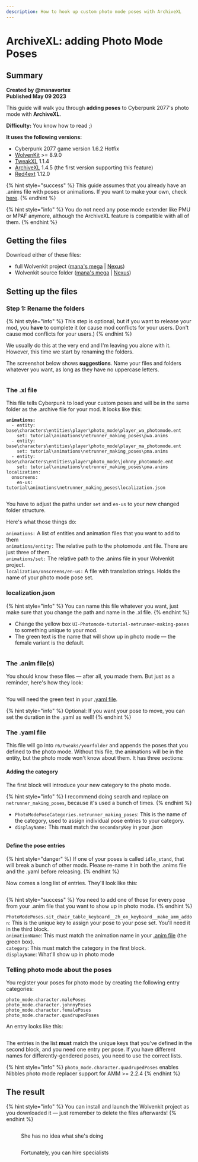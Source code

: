 ```yaml
---
description: How to hook up custom photo mode poses with ArchiveXL
---
```


# ArchiveXL: adding Photo Mode Poses

## Summary <a href="#summary" id="summary"></a>

**Created by @manavortex**\
**Published May 09 2023**

This guide will walk you through **adding poses** to Cyberpunk 2077's photo mode with **ArchiveXL**.

**Difficulty:** You know how to read ;)&#x20;

**It uses the following versions:**

* Cyberpunk 2077 game version 1.6.2 Hotfix
* [WolvenKit](https://github.com/WolvenKit/WolvenKit-nightly-releases/releases) >= 8.9.0
* [TweakXL](https://www.nexusmods.com/cyberpunk2077/mods/4197) 1.1.4
* [ArchiveXL](https://www.nexusmods.com/cyberpunk2077/mods/4198) 1.4.5 (the first version supporting this feature)
* [Red4ext](https://www.nexusmods.com/cyberpunk2077/mods/2380) 1.12.0

{% hint style="success" %}
This guide assumes that you already have an .anims file with poses or animations. If you want to make your own, check [here](../animations/).
{% endhint %}

{% hint style="info" %}
You do not need any pose mode extender like PMU or MPAF anymore, although the ArchiveXL feature is compatible wiith all of them.
{% endhint %}

## Getting the files

Download either of these files:&#x20;

* full Wolvenkit project ([mana's mega](https://mega.nz/file/eI1VHT4C#YCIqNPTQ9y1DZHLmfXg910b2hctIWY\_RCTJdLM\_\_BS4) | [Nexus](https://www.nexusmods.com/cyberpunk2077/mods/8287))
* Wolvenkit source folder ([mana's mega](https://mega.nz/file/nBFxnQyQ#zSdyPMBGQhB-ApSb-H5GCckznapbLC0ZeNhVu0RP\_h4) | [Nexus](https://www.nexusmods.com/cyberpunk2077/mods/8287))

## Setting up the files

### Step 1: Rename the folders

{% hint style="info" %}
This step is optional, but if you want to release your mod, you **have** to complete it (or cause mod conflicts for your users. Don't cause mod conflicts for your users.)
{% endhint %}

We usually do this at the very end and I'm leaving you alone with it. However, this time we start by renaming the folders.

The screenshot below shows **suggestions**. Name your files and folders whatever you want, as long as they have no uppercase letters.

<figure><img src="../../../.gitbook/assets/archiveXL_photomode_file_structure.png" alt=""><figcaption></figcaption></figure>

### The .xl file

This file tells Cyberpunk to load your custom poses and will be in the same folder as the .archive file for your mod. It looks like this:

<pre><code><strong>animations:
</strong>  - entity: base\characters\entities\player\photo_mode\player_wa_photomode.ent
    set: tutorial\animations\netrunner_making_poses\pwa.anims
  - entity: base\characters\entities\player\photo_mode\player_ma_photomode.ent
    set: tutorial\animations\netrunner_making_poses\pma.anims
  - entity: base\characters\entities\player\photo_mode\johnny_photomode.ent
    set: tutorial\animations\netrunner_making_poses\pma.anims    
localization:
  onscreens:
    en-us: tutorial\animations\netrunner_making_poses\localization.json

</code></pre>

You have to adjust the paths under `set` and `en-us` to your new changed folder structure.

Here's what those things do:

`animations:` A list of entities and animation files that you want to add to them\
`animations/entity:` The relative path to the photomode .ent file. There are just three of them.\
`animations/set:` The relative path to the .anims file in your Wolvenkit project.\
`localization/onscreens/en-us:` A file with translation strings. Holds the name of your photo mode pose set.

### localization.json

{% hint style="info" %}
You can name this file whatever you want, just make sure that you change the path and name in the .xl file.
{% endhint %}

* Change the yellow box `UI-Photomode-tutorial-netrunner-making-poses` to something unique to your mod.&#x20;
* The green text is the name that will show up in photo mode — the female variant is the default.

<figure><img src="../../../.gitbook/assets/archivexl_photomode_json.png" alt=""><figcaption></figcaption></figure>

### The .anim file(s)

You should know these files — after all, you made them. But just as a reminder, here's how they look:

<figure><img src="../../../.gitbook/assets/archivexl_photomode_anim.png" alt=""><figcaption></figcaption></figure>

You will need the green text in your [.yaml file](archivexl-adding-photo-mode-poses.md#the-.yaml-file).&#x20;

{% hint style="info" %}
Optional: If you want your pose to move, you can set the duration in the .yaml as well!
{% endhint %}

### The .yaml file

This file will go into `r6/tweaks/yourfolder` and appends the poses that you defined to the photo mode. Without this file, the animations will be in the entity, but the photo mode won't know about them. It has three sections:

#### Adding the category

The first block will introduce your new category to the photo mode.&#x20;

{% hint style="info" %}
I recommend doing search and replace on `netrunner_making_poses`, because it's used a bunch of times.
{% endhint %}

* `PhotoModePoseCategories.netrunner_making_poses`: This is the name of the category, used to assign individual pose entries to your category.
* `displayName:` This must match the `secondaryKey` in your .json

<figure><img src="../../../.gitbook/assets/archivexl_photomode_yaml_1.png" alt=""><figcaption></figcaption></figure>

#### Define the pose entries

{% hint style="danger" %}
If one of your poses is called `idle_stand`, that will break a bunch of other mods. Please re-name it in both the .anims file and the .yaml before releasing.
{% endhint %}

Now comes a long list of entries. They'll look like this:

<figure><img src="../../../.gitbook/assets/archivexl_photomode_yaml_2.png" alt=""><figcaption></figcaption></figure>

{% hint style="success" %}
You need to add one of those for every pose from your .anim file that you want to show up in photo mode.
{% endhint %}

`PhotoModePoses.sit_chair_table_keyboard__2h_on_keyboard__make_amm_addon`: This is the unique key to assign your pose to your pose set. You'll need it in the third block. \
`animationName`: This must match the animation name in your [.anim file](archivexl-adding-photo-mode-poses.md#the-.anim-file-s) (the green box).\
`category`: This must match the category in the first block.\
`displayName`: What'll show up in photo mode

### Telling photo mode about the poses

You register your poses for photo mode by creating the following entry categories:

```
photo_mode.character.malePoses
photo_mode.character.johnnyPoses
photo_mode.character.femalePoses
photo_mode.character.quadrupedPoses
```

An entry looks like this:

<figure><img src="../../../.gitbook/assets/archivexl_photomode_yaml_3.png" alt=""><figcaption></figcaption></figure>

The entries in the list **must** match the unique keys that you've defined in the second block, and you need one entry per pose. If you have different names for differently-gendered poses, you need to use the correct lists.

{% hint style="info" %}
`photo_mode.character.quadrupedPoses` enables Nibbles photo mode replacer support for AMM >= 2.2.4
{% endhint %}

## The result

{% hint style="info" %}
You can install and launch the Wolvenkit project as you downloaded it — just remember to delete the files afterwards!
{% endhint %}

<figure><img src="https://i.imgur.com/1nMpUSy.png" alt=""><figcaption><p>She has no idea what she's doing</p></figcaption></figure>

<figure><img src="https://i.imgur.com/eakqwZu.png" alt=""><figcaption><p>Fortunately, you can hire specialists</p></figcaption></figure>
